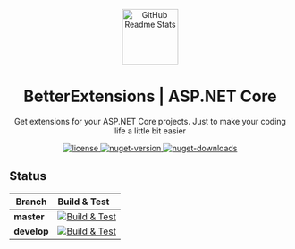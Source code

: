 <p align="center">
    <img width="100px" src="https://github.com/itkerry/better-extensions-aspnet/raw/master/icon.png" align="center" alt="GitHub Readme Stats" />
    <h1 align="center">BetterExtensions | ASP.NET Core</h1>
    <p align="center">Get extensions for your ASP.NET Core projects. Just to make your coding life a little bit easier</p>
</p>
<p align="center">
    <a href="https://github.com/better-open-source/better-extensions/blob/master/LICENSE">
        <img alt="license" src="https://img.shields.io/github/license/mashape/apistatus.svg" />
    </a>
    <a href="https://www.nuget.org/packages/BetterExtensions/">
        <img alt="nuget-version" src="https://img.shields.io/nuget/v/BetterExtensions.svg" />
    </a>
    <a href="https://www.nuget.org/packages/BetterExtensions/">
        <img alt="nuget-downloads" src="https://img.shields.io/nuget/dt/BetterExtensions.svg" />
    </a>
</p>

## Status
| Branch | Build & Test |
|---|:---|
|**master**|[![Build & Test][build-master-badge]][build]| 
|**develop**|[![Build & Test][build-develop-badge]][build]|

[build-master-badge]: https://dev.azure.com/better-open-source/better-extensions/_apis/build/status/BetterExtensions.AspNet?branchName=master
[build-develop-badge]: https://dev.azure.com/better-open-source/better-extensions/_apis/build/status/BetterExtensions.AspNet?branchName=develop
[build]: https://dev.azure.com/better-open-source/better-extensions/_build?definitionId=5